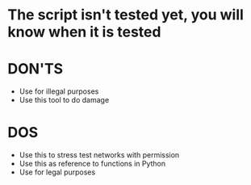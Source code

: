 # The script isn't tested yet, you will know when it is tested
# DON'TS
- Use for illegal purposes
- Use this tool to do damage
# DOS
- Use this to stress test networks with permission
- Use this as reference to functions in Python
- Use for legal purposes
